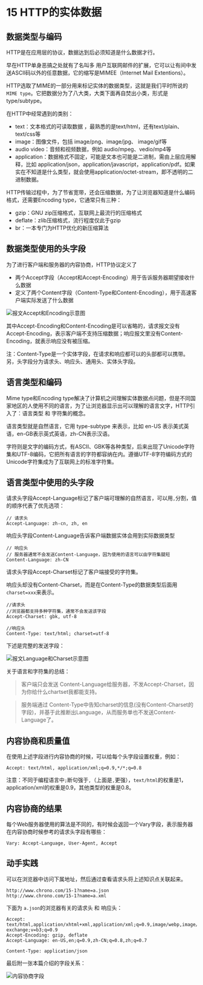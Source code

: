 # 15 HTTP的实体数据


## 数据类型与编码

HTTP是在应用层的协议，数据达到后必须知道是什么数据才行。

早在HTTP单身恶搞之处就有了名叫多 用户互联网邮件的扩展，它可以让有间中发送ASCII码以外的任意数据，它的缩写是MIMEE（Internet Mail Extentions）。

HTTP选取了MIME的一部分用来标记实体的数据类型，这就是我们平时所说的`MIME type`。它把数据分为了八大类，大类下面再自焚出小类，形式是 type/subtype。

在HTTP中经常遇到的类别：

- text：文本格式的可读取数据 ，最熟悉的是text/html，还有text/plain、text/css等
- image：图像文件，包括 image/png、image/jpg、 image/gif等
- audio video：音频和视频数据，例如 audio/mpeg、vedio/mp4等
- application：数据格式不固定，可能是文本也可能是二进制，需由上层应用解释，比如 application/json，application/javascript，application/pdf。如果实在不知道是什么类型，就会使用application/octet-stream，即不透明的二进制数据。


HTTP传输过程中，为了节省宽带，还会压缩数据，为了让浏览器知道是什么编码格式，还需要Encoding type，它通常只有三种：

- gzip：GNU zip压缩格式，互联网上最流行的压缩格式
- deflate：zlib压缩格式，流行程度仅此于gzip
- br：一本专门为HTTP优化的新压缩算法


## 数据类型使用的头字段

为了进行客户端和服务器的内容协商，HTTP协议定义了

- 两个Accept字段（Accept和Accept-Encoding）用于告诉服务器期望接收什么数据
- 定义了两个Content字段（Content-Type和Content-Encoding），用于高速客户端实际发送了什么数据

![报文Accept和Encoding示意图](https://blog-1258030304.cos.ap-guangzhou.myqcloud.com/books/master-http/accept-and-encoding-sample.jpeg)


其中Accept-Encoding和Content-Encoding是可以省略的，请求报文没有Accept-Encoding，表示客户端不支持压缩数据；响应报文里没有Content-Encoding，就表示响应没有被压缩。

注：Content-Type是一个实体字段，在请求和响应都可以的头部都可以携带。另，头字段分为请求头、响应头、通用头、实体头字段。

## 语言类型和编码

Mime type和Encoding type解决了计算机之间理解实体数据点问题，但是不同国家地区的人使用不同的语言，为了让浏览器显示出可以理解的语言文字，HTTP引入了：语言类型 和 字符集的概念。

语言类型就是自然语言，它用 type-subtype 来表示，比如 en-US 表示美式英语，en-GB表示英式英语，zh-CN表示汉语。

字符则是文字的编码方式，有ASCII、GBK等各种类型，后来出现了Unicode字符集和UTF-8编码，它把所有语言的字符都容纳在内。遵循UTF-8字符编码方式的Unicode字符集成为了互联网上的标准字符集。


## 语言类型中使用的头字段

请求头字段Accept-Language标记了客户端可理解的自然语言，可以用`,`分割，值的顺序代表了优先选项：

```
// 请求头
Accept-Language: zh-cn, zh, en
```

响应头字段Content-Language告诉客户端数据实体会用到实际数据类型

```
// 响应头
// 服务器通常不会发送Content-Language，因为使用的语言可以由字符集腿短
Content-Language: zh-CN
```

请求头字段Accept-Charset标记了客户端接受的字符集。

响应头却没有Content-Charset，而是在Content-Type的数据类型后面用 `charset=xxx`来表示。

```
//请求头
//浏览器都支持多种字符集，通常不会发送该字段
Accept-Charset: gbk, utf-8

//响应头
Content-Type: text/html; charset=utf-8
```

下述是完整的发送字段：

![报文Language和Charset示意图](https://blog-1258030304.cos.ap-guangzhou.myqcloud.com/books/master-http/language-and-charset-sample.jpeg)


关于语言和字符集的总结：

> 客户端只会发送 Content-Language给服务器，不发Accept-Charset，因为你给什么chartset我都能支持。

> 服务端通过 Content-Type中告知charset的信息(没有Content-Charset的字段)，并基于此推断出Language，从而服务单也不发送Content-Language了。


## 内容协商和质量值

在使用上述字段进行内容协商的时候，可以给每个头字段设置权重，例如：

```
Accept: text/html, application/xml;q=0.9,*/*;q=0.8
```

注意：不同于编程语言中`;`断句强于`,`（上面是`,`更强），`text/html`的权重是1，application/xml的权重是0.9，其他类型的权重是0.8。

## 内容协商的结果

每个Web服务器使用的算法是不同的，有时候会返回一个Vary字段，表示服务器在内容协商时候参考的请求头字段有哪些：

```
Vary: Accept-Language, User-Agent, Accept
```

## 动手实践

可以在浏览器中访问下属地址，然后通过查看请求头将上述知识点关联起来。

```
http://www.chrono.com/15-1?name=a.json
http://www.chrono.com/15-1?name=a.xml
```

下面为 `a.json`的浏览器有关的请求头  和 响应头：

```
Accept: text/html,application/xhtml+xml,application/xml;q=0.9,image/webp,image/apng,*/*;q=0.8,application/signed-exchange;v=b3;q=0.9
Accept-Encoding: gzip, deflate
Accept-Language: en-US,en;q=0.9,zh-CN;q=0.8,zh;q=0.7
```

```
Content-Type: application/json
```

最后附一张本篇介绍的字段关系：

![内容协商字段](https://blog-1258030304.cos.ap-guangzhou.myqcloud.com/books/master-http/content-negociate-relationship.jpeg)


